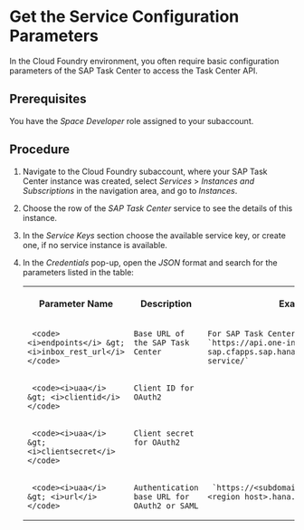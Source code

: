 <!-- loioe10e7b2b21ef49cd84e242089b789078 -->

# Get the Service Configuration Parameters

In the Cloud Foundry environment, you often require basic configuration parameters of the SAP Task Center to access the Task Center API.



<a name="loioe10e7b2b21ef49cd84e242089b789078__prereq_iz4_hfb_ffb"/>

## Prerequisites

You have the *Space Developer* role assigned to your subaccount.



## Procedure

1.  Navigate to the Cloud Foundry subaccount, where your SAP Task Center instance was created, select *Services* \> *Instances and Subscriptions* in the navigation area, and go to *Instances*.

2.  Choose the row of the *SAP Task Center* service to see the details of this instance.

3.  In the *Service Keys* section choose the available service key, or create one, if no service instance is available.

4.  In the *Credentials* pop-up, open the *JSON* format and search for the parameters listed in the table:


    <table>
    <tr>
    <th valign="top">

    Parameter Name


    
    </th>
    <th valign="top">

    Description


    
    </th>
    <th valign="top">

    Example


    
    </th>
    </tr>
    <tr>
    <td valign="top">
    
         <code><i>endpoints</i> &gt; <i>inbox_rest_url</i></code> 


    
    </td>
    <td valign="top">
    
        Base URL of the SAP Task Center 


    
    </td>
    <td valign="top">
    
        For SAP Task Center Web app use `https://api.one-inbox-sap.cfapps.sap.hana.ondemand.com/inbox-service/` 


    
    </td>
    </tr>
    <tr>
    <td valign="top">
    
         <code><i>uaa</i> &gt; <i>clientid</i></code> 


    
    </td>
    <td valign="top">
    
        Client ID for OAuth2


    
    </td>
    <td valign="top">
    
         


    
    </td>
    </tr>
    <tr>
    <td valign="top">
    
         <code><i>uaa</i> &gt; <i>clientsecret</i></code> 


    
    </td>
    <td valign="top">
    
        Client secret for OAuth2


    
    </td>
    <td valign="top">
    
         


    
    </td>
    </tr>
    <tr>
    <td valign="top">
    
         <code><i>uaa</i> &gt; <i>url</i></code> 


    
    </td>
    <td valign="top">
    
        Authentication base URL for OAuth2 or SAML


    
    </td>
    <td valign="top">
    
         `https://<subdomain>.authentication.<region host>.hana.ondemand.com` 


    
    </td>
    </tr>
    </table>
    

